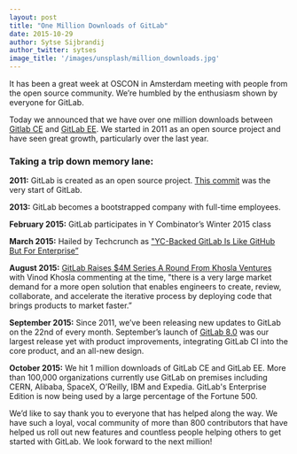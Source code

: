 ```yaml
---
layout: post
title: "One Million Downloads of GitLab"
date: 2015-10-29
author: Sytse Sijbrandij
author_twitter: sytses
image_title: '/images/unsplash/million_downloads.jpg'
---
```


It has been a great week at OSCON in Amsterdam meeting with people from the open source community. We’re humbled by the enthusiasm shown by everyone for GitLab.

Today we announced that we have over one million downloads between [Gitlab CE](https://about.gitlab.com/features/#community) and [GitLab EE](https://about.gitlab.com/features/#enterprise). We started in 2011 as an open source project and have seen great growth, particularly over the last year.

### Taking a trip down memory lane:

**2011:** GitLab is created as an open source project. [This commit](https://gitlab.com/gitlab-org/gitlab-ce/commit/0f43e98ef8c2da8908b1107f75b67cda2572c2c4) was the very start of GitLab.

<!-- more -->

**2013:** GitLab becomes a bootstrapped company with full-time employees.

**February 2015:** GitLab participates in Y Combinator’s Winter 2015 class

**March 2015:** Hailed by Techcrunch as ["YC-Backed GitLab Is Like GitHub But For Enterprise”](http://techcrunch.com/2015/03/03/the-great-git-debate)

**August 2015:** [GitLab Raises $4M Series A Round From Khosla Ventures](http://techcrunch.com/2015/09/17/gitlab-raises-4m-series-a-round-from-khosla-ventures-for-its-open-source-collaboration-platform/) with Vinod Khosla commenting at the time, "there is a very large market demand for a more open solution that enables engineers to create, review, collaborate, and accelerate the iterative process by deploying code that brings products to market faster.”

**September 2015:** Since 2011, we’ve been releasing new updates to GitLab on the 22nd of every month. September’s launch of [GitLab 8.0](https://about.gitlab.com/2015/09/22/gitlab-8-0-released/) was our largest release yet with product improvements, integrating GitLab CI into the core product, and an all-new design.

**October 2015:** We hit 1 million downloads of GitLab CE and GitLab EE. More than 100,000 organizations currently use GitLab on premises including CERN, Alibaba, SpaceX, O’Reilly, IBM and Expedia. GitLab's Enterprise Edition is now being used by a large percentage of the Fortune 500.

We’d like to say thank you to everyone that has helped along the way. We have such a loyal, vocal community of more than 800 contributors that have helped us roll out new features and countless people helping others to get started with GitLab. We look forward to the next million! 
